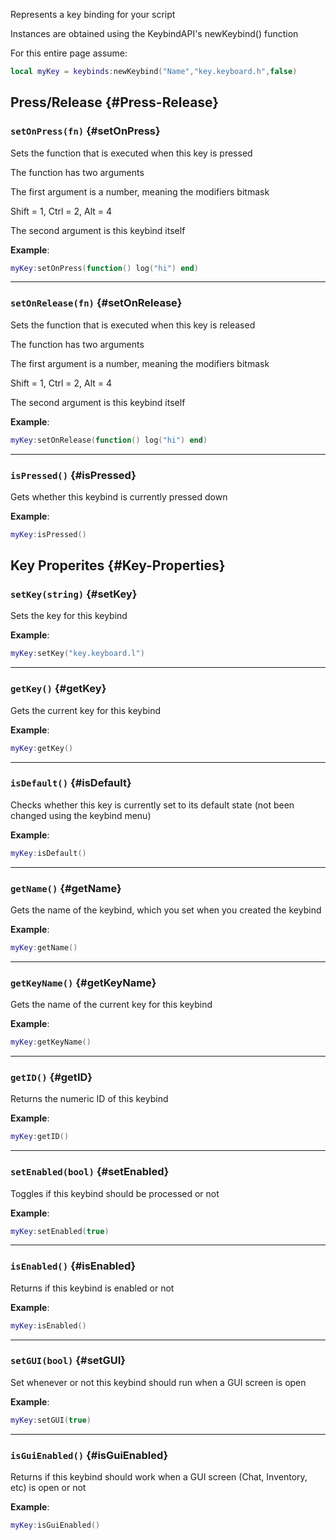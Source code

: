 Represents a key binding for your script

Instances are obtained using the KeybindAPI's newKeybind() function

For this entire page assume:

```lua
local myKey = keybinds:newKeybind("Name","key.keyboard.h",false)
```

## Press/Release {#Press-Release}

### `setOnPress(fn)` {#setOnPress}

Sets the function that is executed when this key is pressed

The function has two arguments

The first argument is a number, meaning the modifiers bitmask

Shift = 1, Ctrl = 2, Alt = 4

The second argument is this keybind itself

**Example**:

```lua
myKey:setOnPress(function() log("hi") end)
```

---

### `setOnRelease(fn)` {#setOnRelease}

Sets the function that is executed when this key is released

The function has two arguments

The first argument is a number, meaning the modifiers bitmask

Shift = 1, Ctrl = 2, Alt = 4

The second argument is this keybind itself

**Example**:

```lua
myKey:setOnRelease(function() log("hi") end)
```

---

### `isPressed()` {#isPressed}

Gets whether this keybind is currently pressed down

**Example**:

```lua
myKey:isPressed()
```


## Key Properites {#Key-Properties}

### `setKey(string)` {#setKey}

Sets the key for this keybind

**Example**:

```lua
myKey:setKey("key.keyboard.l")
```

---

### `getKey()` {#getKey}

Gets the current key for this keybind

**Example**:

```lua
myKey:getKey()
```

---

### `isDefault()` {#isDefault}

Checks whether this key is currently set to its default state (not been changed using the keybind menu)

**Example**:

```lua
myKey:isDefault()
```

---

### `getName()` {#getName}

Gets the name of the keybind, which you set when you created the keybind

**Example**:

```lua
myKey:getName()
```

---

### `getKeyName()` {#getKeyName}

Gets the name of the current key for this keybind

**Example**:

```lua
myKey:getKeyName()
```

---

### `getID()` {#getID}

Returns the numeric ID of this keybind

**Example**:

```lua
myKey:getID()
```

---

### `setEnabled(bool)` {#setEnabled}

Toggles if this keybind should be processed or not

**Example**:

```lua
myKey:setEnabled(true)
```

---

### `isEnabled()` {#isEnabled}

Returns if this keybind is enabled or not

**Example**:

```lua
myKey:isEnabled()
```

---

### `setGUI(bool)` {#setGUI}

Set whenever or not this keybind should run when a GUI screen is open

**Example**:

```lua
myKey:setGUI(true)
```

---


### `isGuiEnabled()` {#isGuiEnabled}

Returns if this keybind should work when a GUI screen (Chat, Inventory, etc) is open or not

**Example**:

```lua
myKey:isGuiEnabled()
```

